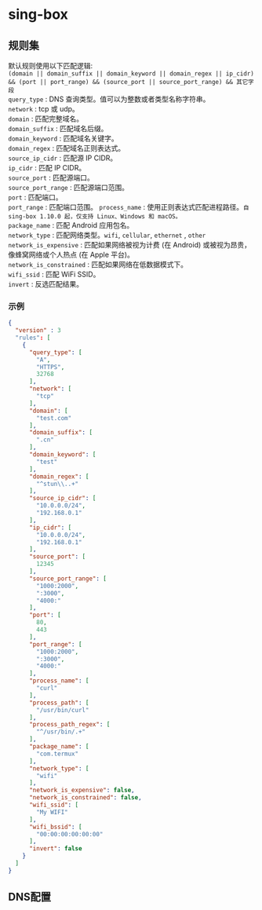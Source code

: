 # sing-box

## 规则集
默认规则使用以下匹配逻辑:  
`(domain || domain_suffix || domain_keyword || domain_regex || ip_cidr) &&
(port || port_range) && (source_port || source_port_range) && 其它字段`   
`query_type` : DNS 查询类型。值可以为整数或者类型名称字符串。   
`network` : tcp 或 udp。  
`domain` : 匹配完整域名。  
`domain_suffix` : 匹配域名后缀。  
`domain_keyword` : 匹配域名关键字。  
`domain_regex` : 匹配域名正则表达式。  
`source_ip_cidr` : 匹配源 IP CIDR。  
`ip_cidr` : 匹配 IP CIDR。  
`source_port` : 匹配源端口。  
`source_port_range` : 匹配源端口范围。  
`port` : 匹配端口。  
`port_range` : 匹配端口范围。 
`process_name`  : 使用正则表达式匹配进程路径。`自 sing-box 1.10.0 起，仅支持 Linux、Windows 和 macOS。`  
`package_name` : 匹配 Android 应用包名。  
`network_type` : 匹配网络类型。`wifi`, `cellular`, `ethernet` , `other`
`network_is_expensive` : 匹配如果网络被视为计费 (在 Android) 或被视为昂贵， 像蜂窝网络或个人热点 (在 Apple 平台)。  
`network_is_constrained` : 匹配如果网络在低数据模式下。  
`wifi_ssid` : 匹配 WiFi SSID。  
`invert` : 反选匹配结果。    

### 示例   
```json
{
  "version" : 3
  "rules": [
    {
      "query_type": [
        "A",
        "HTTPS",
        32768
      ],
      "network": [
        "tcp"
      ],
      "domain": [
        "test.com"
      ],
      "domain_suffix": [
        ".cn"
      ],
      "domain_keyword": [
        "test"
      ],
      "domain_regex": [
        "^stun\\..+"
      ],
      "source_ip_cidr": [
        "10.0.0.0/24",
        "192.168.0.1"
      ],
      "ip_cidr": [
        "10.0.0.0/24",
        "192.168.0.1"
      ],
      "source_port": [
        12345
      ],
      "source_port_range": [
        "1000:2000",
        ":3000",
        "4000:"
      ],
      "port": [
        80,
        443
      ],
      "port_range": [
        "1000:2000",
        ":3000",
        "4000:"
      ],
      "process_name": [
        "curl"
      ],
      "process_path": [
        "/usr/bin/curl"
      ],
      "process_path_regex": [
        "^/usr/bin/.+"
      ],
      "package_name": [
        "com.termux"
      ],
      "network_type": [
        "wifi"
      ],
      "network_is_expensive": false,
      "network_is_constrained": false,
      "wifi_ssid": [
        "My WIFI"
      ],
      "wifi_bssid": [
        "00:00:00:00:00:00"
      ],
      "invert": false
    }
  ]
}
```
## DNS配置